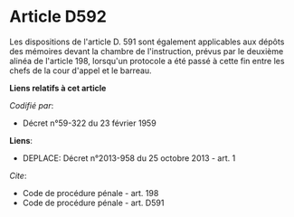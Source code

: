 # Article D592

Les dispositions de l'article D. 591 sont également applicables aux dépôts des mémoires devant la chambre de l'instruction,
prévus par le deuxième alinéa de l'article 198, lorsqu'un protocole a été passé à cette fin entre les chefs de la cour
d'appel et le barreau.

**Liens relatifs à cet article**

_Codifié par_:

  - Décret n°59-322 du 23 février 1959

**Liens**:

  - DEPLACE: Décret n°2013-958 du 25 octobre 2013 - art. 1

_Cite_:

  - Code de procédure pénale - art. 198
  - Code de procédure pénale - art. D591
